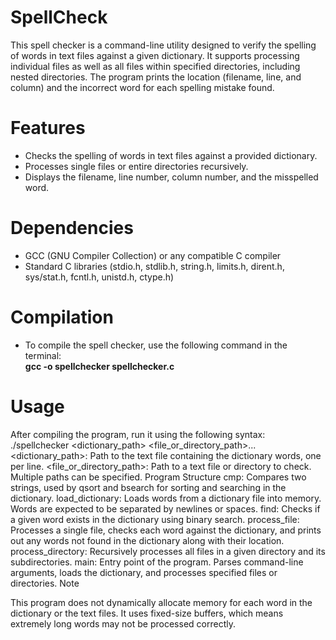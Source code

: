# SpellCheck
This spell checker is a command-line utility designed to verify the spelling of words in text files against a given dictionary. It supports processing individual files as well as all files within specified directories, including nested directories. The program prints the location (filename, line, and column) and the incorrect word for each spelling mistake found.

# Features
- Checks the spelling of words in text files against a provided dictionary. <br>
- Processes single files or entire directories recursively.  <br>
- Displays the filename, line number, column number, and the misspelled word.  <br>

# Dependencies
- GCC (GNU Compiler Collection) or any compatible C compiler  <br>
- Standard C libraries (stdio.h, stdlib.h, string.h, limits.h, dirent.h, sys/stat.h, fcntl.h, unistd.h, ctype.h)  <br>

# Compilation
 - To compile the spell checker, use the following command in the terminal:  <br>
**gcc -o spellchecker spellchecker.c**

# Usage
After compiling the program, run it using the following syntax:
./spellchecker <dictionary_path> <file_or_directory_path>...
<dictionary_path>: Path to the text file containing the dictionary words, one per line.
<file_or_directory_path>: Path to a text file or directory to check. Multiple paths can be specified.
Program Structure
cmp: Compares two strings, used by qsort and bsearch for sorting and searching in the dictionary.
load_dictionary: Loads words from a dictionary file into memory. Words are expected to be separated by newlines or spaces.
find: Checks if a given word exists in the dictionary using binary search.
process_file: Processes a single file, checks each word against the dictionary, and prints out any words not found in the dictionary along with their location.
process_directory: Recursively processes all files in a given directory and its subdirectories.
main: Entry point of the program. Parses command-line arguments, loads the dictionary, and processes specified files or directories.
Note

This program does not dynamically allocate memory for each word in the dictionary or the text files. It uses fixed-size buffers, which means extremely long words may not be processed correctly.
